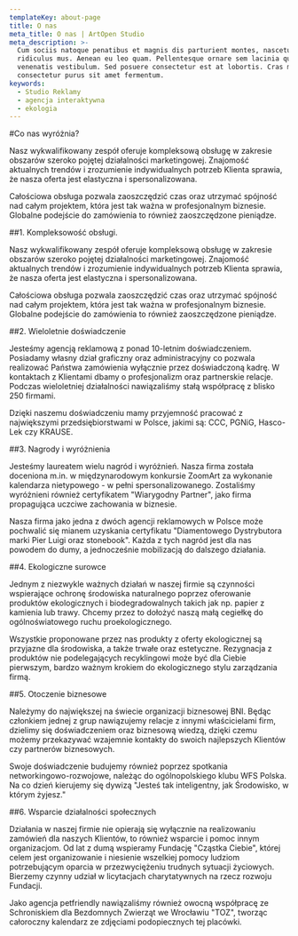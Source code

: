 ```yaml
---
templateKey: about-page
title: O nas
meta_title: O nas | ArtOpen Studio
meta_description: >-
  Cum sociis natoque penatibus et magnis dis parturient montes, nascetur
  ridiculus mus. Aenean eu leo quam. Pellentesque ornare sem lacinia quam
  venenatis vestibulum. Sed posuere consectetur est at lobortis. Cras mattis
  consectetur purus sit amet fermentum.
keywords:
  - Studio Reklamy
  - agencja interaktywna
  - ekologia
---
```

#Co nas wyróżnia?

Nasz wykwalifikowany zespół oferuje kompleksową obsługę w zakresie obszarów szeroko pojętej działalności marketingowej. Znajomość aktualnych trendów i zrozumienie indywidualnych potrzeb Klienta sprawia, że nasza oferta jest elastyczna i spersonalizowana.

Całościowa obsługa pozwala zaoszczędzić czas oraz utrzymać spójność nad całym projektem, która jest tak ważna w profesjonalnym biznesie. Globalne podejście do zamówienia to również zaoszczędzone pieniądze.

##1. Kompleksowość obsługi.

Nasz wykwalifikowany zespół oferuje kompleksową obsługę w zakresie obszarów szeroko pojętej działalności marketingowej. Znajomość aktualnych trendów i zrozumienie indywidualnych potrzeb Klienta sprawia, że nasza oferta jest elastyczna i spersonalizowana.

Całościowa obsługa pozwala zaoszczędzić czas oraz utrzymać spójność nad całym projektem, która jest tak ważna w profesjonalnym biznesie. Globalne podejście do zamówienia to również zaoszczędzone pieniądze.

##2. Wieloletnie doświadczenie

Jesteśmy agencją reklamową z ponad 10-letnim doświadczeniem. Posiadamy własny dział graficzny oraz administracyjny co pozwala realizować Państwa zamówienia wyłącznie przez doświadczoną kadrę. W kontaktach z Klientami dbamy o profesjonalizm oraz partnerskie relacje. Podczas wieloletniej działalności nawiązaliśmy stałą współpracę z blisko 250 firmami.

Dzięki naszemu doświadczeniu mamy przyjemność pracować z największymi przedsiębiorstwami w Polsce, jakimi są: CCC, PGNiG, Hasco-Lek czy KRAUSE.

##3. Nagrody i wyróżnienia

Jesteśmy laureatem wielu nagród i wyróżnień. Nasza firma została doceniona m.in. w międzynarodowym konkursie ZoomArt za wykonanie kalendarza nietypowego - w pełni spersonalizowanego. Zostaliśmy wyróżnieni również certyfikatem "Wiarygodny Partner", jako firma propagująca uczciwe zachowania w biznesie.

Nasza firma jako jedna z dwóch agencji reklamowych w Polsce może pochwalić się mianem uzyskania certyfikatu "Diamentowego Dystrybutora marki Pier Luigi oraz stonebook". Każda z tych nagród jest dla nas powodem do dumy, a jednocześnie mobilizacją do dalszego działania.

##4. Ekologiczne surowce

Jednym z niezwykle ważnych działań w naszej firmie są czynności wspierające ochronę środowiska naturalnego poprzez oferowanie produktów ekologicznych i biodegradowalnych takich jak np. papier z kamienia lub trawy. Chcemy przez to dołożyć naszą małą cegiełkę do ogólnoświatowego ruchu proekologicznego.

Wszystkie proponowane przez nas produkty z oferty ekologicznej są przyjazne dla środowiska, a także trwałe oraz estetyczne. Rezygnacja z produktów nie podelegających recyklingowi może być dla Ciebie pierwszym, bardzo ważnym krokiem do ekologicznego stylu zarządzania firmą.

##5. Otoczenie biznesowe

Należymy do największej na świecie organizacji biznesowej BNI. Będąc członkiem jednej z grup nawiązujemy relacje z innymi właścicielami firm, dzielimy się doświadczeniem oraz biznesową wiedzą, dzięki czemu możemy przekazywać wzajemnie kontakty do swoich najlepszych Klientów czy partnerów biznesowych.

Swoje doświadczenie budujemy również poprzez spotkania networkingowo-rozwojowe, należąc do ogólnopolskiego klubu WFS Polska. Na co dzień kierujemy się dywizą "Jesteś tak inteligentny, jak Środowisko, w którym żyjesz."

##6. Wsparcie działalności społecznych

Działania w naszej firmie nie opierają się wyłącznie na realizowaniu zamówień dla naszych Klientów, to również wsparcie i pomoc innym organizacjom. Od lat z dumą wspieramy Fundację "Cząstka Ciebie", której celem jest organizowanie i niesienie wszelkiej pomocy ludziom potrzebującym oparcia w przezwyciężeniu trudnych sytuacji życiowych. Bierzemy czynny udział w licytacjach charytatywnych na rzecz rozwoju Fundacji.

Jako agencja petfriendly nawiązaliśmy również owocną współpracę ze Schroniskiem dla Bezdomnych Zwierząt we Wrocławiu "TOZ", tworząc całoroczny kalendarz ze zdjęciami podopiecznych tej placówki.
